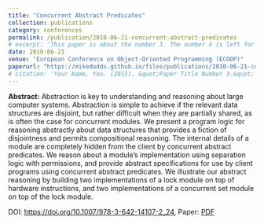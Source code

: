 ```yaml
---
title: "Concurrent Abstract Predicates"
collection: publications
category: conferences
permalink: /publication/2010-06-21-concurrent-abstract-predicates
# excerpt: 'This paper is about the number 3. The number 4 is left for future work.'
date: 2010-06-21
venue: "European Conference on Object-Oriented Programming (ECOOP)"
paperurl: "https://mikedodds.github.io/files/publications/2010-06-21-concurrent-abstract-predicates.pdf"
# citation: 'Your Name, You. (2015). &quot;Paper Title Number 3.&quot; <i>Journal 1</i>. 1(3).'
---
```


**Abstract:** Abstraction is key to understanding and reasoning about large computer systems. Abstraction is simple to achieve if the relevant data structures are disjoint, but rather difficult when they are partially shared, as is often the case for concurrent modules. We present a program logic for reasoning abstractly about data structures that provides a fiction of disjointness and permits compositional reasoning. The internal details of a module are completely hidden from the client by concurrent abstract predicates. We reason about a module’s implementation using separation logic with permissions, and provide abstract specifications for use by client programs using concurrent abstract predicates. We illustrate our abstract reasoning by building two implementations of a lock module on top of hardware instructions, and two implementations of a concurrent set module on top of the lock module.

DOI: <https://doi.org/10.1007/978-3-642-14107-2_24>, Paper: [PDF](https://mikedodds.github.io/files/publications/2010-06-21-concurrent-abstract-predicates.pdf)